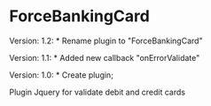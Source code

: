 ForceBankingCard
===============

Version: 1.2:
    * Rename plugin to "ForceBankingCard"

Version: 1.1:
    * Added new callback "onErrorValidate"

Version: 1.0:
    * Create plugin;

Plugin Jquery for validate debit and credit cards
